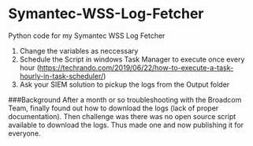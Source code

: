# Symantec-WSS-Log-Fetcher
Python code for my Symantec WSS Log Fetcher

1. Change the variables as neccessary
2. Schedule the Script in windows Task Manager to execute once every hour (https://techrando.com/2019/06/22/how-to-execute-a-task-hourly-in-task-scheduler/)
3. Ask your SIEM solution to pickup the logs from the Output folder

###Background 
After a month or so troubleshooting with the Broadcom Team, finally found out how to download the logs (lack of proper documentation). Then challenge was there was no open source script available to download the logs. Thus made one and now publishing it for everyone.
